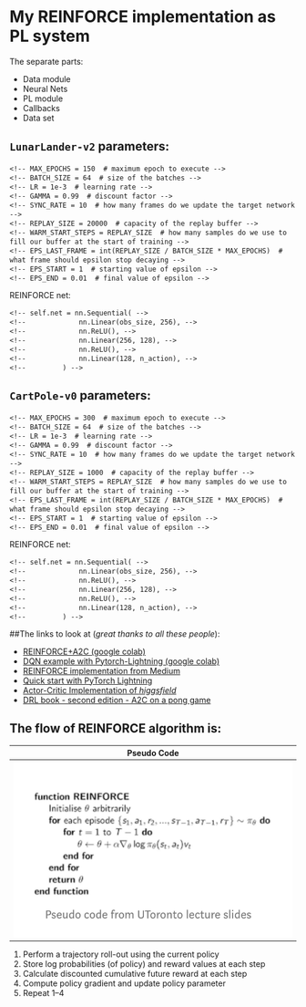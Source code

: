 # My REINFORCE implementation as PL system
The separate parts:
- Data module
- Neural Nets
- PL module
- Callbacks
- Data set

## `LunarLander-v2` parameters:
```
<!-- MAX_EPOCHS = 150  # maximum epoch to execute -->
<!-- BATCH_SIZE = 64  # size of the batches -->
<!-- LR = 1e-3  # learning rate -->
<!-- GAMMA = 0.99  # discount factor -->
<!-- SYNC_RATE = 10  # how many frames do we update the target network -->
<!-- REPLAY_SIZE = 20000  # capacity of the replay buffer -->
<!-- WARM_START_STEPS = REPLAY_SIZE  # how many samples do we use to fill our buffer at the start of training -->
<!-- EPS_LAST_FRAME = int(REPLAY_SIZE / BATCH_SIZE * MAX_EPOCHS)  # what frame should epsilon stop decaying -->
<!-- EPS_START = 1  # starting value of epsilon -->
<!-- EPS_END = 0.01  # final value of epsilon -->
```
REINFORCE net:
```
<!-- self.net = nn.Sequential( -->
<!--             nn.Linear(obs_size, 256), -->
<!--             nn.ReLU(), -->
<!--             nn.Linear(256, 128), -->
<!--             nn.ReLU(), -->
<!--             nn.Linear(128, n_action), -->
<!--         ) -->
```

## `CartPole-v0` parameters:
```
<!-- MAX_EPOCHS = 300  # maximum epoch to execute -->
<!-- BATCH_SIZE = 64  # size of the batches -->
<!-- LR = 1e-3  # learning rate -->
<!-- GAMMA = 0.99  # discount factor -->
<!-- SYNC_RATE = 10  # how many frames do we update the target network -->
<!-- REPLAY_SIZE = 1000  # capacity of the replay buffer -->
<!-- WARM_START_STEPS = REPLAY_SIZE  # how many samples do we use to fill our buffer at the start of training -->
<!-- EPS_LAST_FRAME = int(REPLAY_SIZE / BATCH_SIZE * MAX_EPOCHS)  # what frame should epsilon stop decaying -->
<!-- EPS_START = 1  # starting value of epsilon -->
<!-- EPS_END = 0.01  # final value of epsilon -->
```
REINFORCE net:
```
<!-- self.net = nn.Sequential( -->
<!--             nn.Linear(obs_size, 256), -->
<!--             nn.ReLU(), -->
<!--             nn.Linear(256, 128), -->
<!--             nn.ReLU(), -->
<!--             nn.Linear(128, n_action), -->
<!--         ) -->
```

##The links to look at (*great thanks to all these people*):

- [REINFORCE+A2C (google colab)](https://colab.research.google.com/github/yfletberliac/rlss-2019/blob/master/labs/DRL.01.REINFORCE%2BA2C.ipynb#scrollTo=aNH3udIuyFgK)
- [DQN example with Pytorch-Lightning (google colab)](https://colab.research.google.com/drive/1F_RNcHzTfFuQf-LeKvSlud6x7jXYkG31#scrollTo=7uQVI-xv9Ddj)
- [REINFORCE implementation from Medium](https://medium.com/@thechrisyoon/deriving-policy-gradients-and-implementing-reinforce-f887949bd63)
- [Quick start with PyTorch Lightning](https://pytorch-lightning.readthedocs.io/en/latest/new-project.html)
- [Actor-Critic Implementation of *higgsfield*](https://github.com/higgsfield/RL-Adventure-2/blob/master/1.actor-critic.ipynb)
- [DRL book - second edition - A2C on a pong game](https://github.com/PacktPublishing/Deep-Reinforcement-Learning-Hands-On-Second-Edition/blob/master/Chapter12/02_pong_a2c.py)


## The flow of REINFORCE algorithm is:

Pseudo Code                 |
--------------------------- |
![pseudo code](static/reinforce_pseudo_code.png) |

1. Perform a trajectory roll-out using the current policy
2. Store log probabilities (of policy) and reward values at each step
3. Calculate discounted cumulative future reward at each step
4. Compute policy gradient and update policy parameter
5. Repeat 1–4